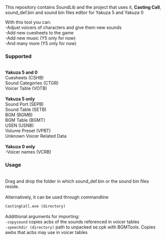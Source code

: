 This repository contains SoundLib and the project that uses it, **Casting Call**, sound_def.bin and sound bin files editor for Yakuza 5 and Yakuza 0

With this tool you can:
<br>-Adjust voicers of characters and give them new sounds
<br>-Add new cuesheets to the game
<br>-Add new music (Y5 only for now)
<br>-And many more (Y5 only for now)
<br>
### Supported
<br>**Yakuza 5 and 0**
<br>Cuesheets (CSHB)
<br>Sound Categories (CTGR)
<br>Voicer Table (VOTB)
<br><br>**Yakuza 5 only**
<br>Sound Port (SEPB)
<br>Sound Table (SETB)
<br>BGM (BGMB)
<br>BGM Table (BGMT)
<br>USEN (USNB)
<br>Volume Preset (VPBT)
<br>Unknown Voicer Related Data
<br>
<br>**Yakuza 0 only**
<br>-Voicer names (VCRB)
<br>
### Usage
<br>Drag and drop the folder in which sound_def.bin or the sound bin files reside.
<br><br>
Alternatively, it can be used through commandline

`CastingCall.exe (directory)`
<br><br>Addittional arguments for importing:
<br>`-copysound` copies acbs of the sounds referenced in voicer tables
<br>`-speechdir (directory)` path to unpacked se.cpk with BGMTools. Copies awbs that acbs may use in voicer tables
